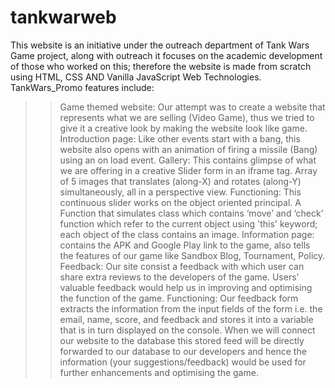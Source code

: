 # tankwarweb

This website is an initiative under the outreach department of Tank Wars Game project,
along with outreach it focuses on the academic development of those who worked on this;
therefore the website is made from scratch using HTML, CSS AND Vanilla JavaScript Web
Technologies.
TankWars_Promo features include:
>> Game themed website: Our attempt was to create a website that represents what we are
selling (Video Game), thus we tried to give it a creative look by making the website look like
game.
>> Introduction page: Like other events start with a bang, this website also opens with an
animation of firing a missile (Bang) using an on load event.
>> Gallery: This contains glimpse of what we are offering in a creative Slider form in an
iframe tag. Array of 5 images that translates (along-X) and rotates (along-Y) simultaneously,
all in a perspective view.
Functioning: This continuous slider works on the object oriented principal. A
Function that simulates class which contains ‘move’ and ‘check’ function which refer
to the current object using 'this' keyword; each object of the class contains an image.
>> Information page: contains the APK and Google Play link to the game, also tells the
features of our game like Sandbox Blog, Tournament, Policy.
>> Feedback: Our site consist a feedback with which user can share extra reviews to the
developers of the game. Users’ valuable feedback would help us in improving and
optimising the function of the game.
Functioning: Our feedback form extracts the information from the input fields of the
form i.e. the email, name, score, and feedback and stores it into a variable that is in
turn displayed on the console. When we will connect our website to the database
this stored feed will be directly forwarded to our database to our developers and
hence the information (your suggestions/feedback) would be used for further
enhancements and optimising the game.
